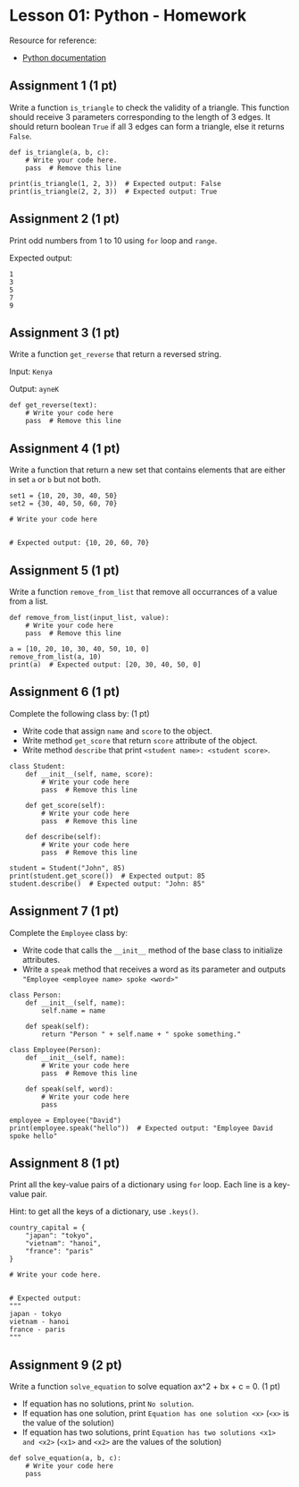 # Lesson 01: Python - Homework

Resource for reference:

* [Python documentation](https://docs.python.org/3.10/)

## Assignment 1 (1 pt)

Write a function `is_triangle` to check the validity of a triangle. This function should receive 3 parameters corresponding to the length of 3 edges. It should return boolean `True` if all 3 edges can form a triangle, else it returns `False`.

```
def is_triangle(a, b, c):
    # Write your code here.
    pass  # Remove this line

print(is_triangle(1, 2, 3))  # Expected output: False
print(is_triangle(2, 2, 3))  # Expected output: True
```

## Assignment 2 (1 pt)

Print odd numbers from 1 to 10 using `for` loop and `range`.

Expected output:
```
1
3
5
7
9
```

## Assignment 3 (1 pt)

Write a function `get_reverse` that return a reversed string.

Input: `Kenya`

Output: `ayneK`

```
def get_reverse(text):
    # Write your code here
    pass  # Remove this line
```

## Assignment 4 (1 pt)

Write a function that return a new set that contains elements that are either in set `a` or `b` but not both.

```
set1 = {10, 20, 30, 40, 50}
set2 = {30, 40, 50, 60, 70}

# Write your code here


# Expected output: {10, 20, 60, 70}
```

## Assignment 5 (1 pt)

Write a function `remove_from_list` that remove all occurrances of a value from a list.

```
def remove_from_list(input_list, value):
    # Write your code here
    pass  # Remove this line

a = [10, 20, 10, 30, 40, 50, 10, 0]
remove_from_list(a, 10)
print(a)  # Expected output: [20, 30, 40, 50, 0]
```

## Assignment 6 (1 pt)

Complete the following class by: (1 pt)

* Write code that assign `name` and `score` to the object.
* Write method `get_score` that return `score` attribute of the object.
* Write method `describe` that print `<student name>: <student score>`.

```
class Student:
    def __init__(self, name, score):
        # Write your code here
        pass  # Remove this line

    def get_score(self):
        # Write your code here
        pass  # Remove this line
    
    def describe(self):
        # Write your code here
        pass  # Remove this line

student = Student("John", 85)
print(student.get_score())  # Expected output: 85
student.describe()  # Expected output: "John: 85"
```

## Assignment 7 (1 pt)

Complete the `Employee` class by:

* Write code that calls the `__init__` method of the base class to initialize attributes.
* Write a `speak` method that receives a word as its parameter and outputs `"Employee <employee name> spoke <word>"`

```
class Person:
    def __init__(self, name):
        self.name = name

    def speak(self):
        return "Person " + self.name + " spoke something."

class Employee(Person):
    def __init__(self, name):
        # Write your code here
        pass  # Remove this line

    def speak(self, word):
        # Write your code here
        pass

employee = Employee("David")
print(employee.speak("hello"))  # Expected output: "Employee David spoke hello"
```

## Assignment 8 (1 pt)

Print all the key-value pairs of a dictionary using `for` loop. Each line is a key-value pair.

Hint: to get all the keys of a dictionary, use `.keys()`.

```
country_capital = {
    "japan": "tokyo",
    "vietnam": "hanoi",
    "france": "paris"
}

# Write your code here.


# Expected output:
"""
japan - tokyo
vietnam - hanoi
france - paris
"""
```

## Assignment 9 (2 pt)

Write a function `solve_equation` to solve equation ax^2 + bx + c = 0. (1 pt)

* If equation has no solutions, print `No solution`.
* If equation has one solution, print `Equation has one solution <x>` (`<x>` is the value of the solution)
* If equation has two solutions, print `Equation has two solutions <x1> and <x2>` (`<x1>` and `<x2>` are the values of the solution)


```
def solve_equation(a, b, c):
    # Write your code here
    pass
```
